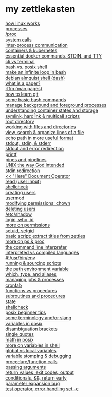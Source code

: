 # my zettlekasten

[how linux works](20210813104317.md)\
[processes](20210813115806.md)\
[/proc](20210813115918.md)\
[system calls](20210813120106.md)\
[inter-process communication](20210813120314.md)\
[containers & kubernetes](20210814134248.md)\
[essential docker commands, STDIN, and TTY](20210817002245.md)\
[cli vs terminal](20210817022210.md) \
[bash vs. posix shell](20210817024132.md)\
[make an infinite loop in bash](20210818001033.md)\
[debian almquist shell (dash)](20210818011856.md)\
[what is a pager?](20210818013349.md)\
[rtfm (man pages)](20210818014731.md)\
[how to learn git](20210818020422.md)\
[some basic bash commands](20210818213758.md)\
[manage background and foreground processes](20210819021015.md)\
[understanding container states and storage](20210819130158.md)\
[symlink, hardlink & multicall scripts](20210820202034.md)\
[root directory](20210820202943.md)\
[working with files and directories](20210820230708.md)\
[view, search & organize lines of a file](20210820231533.md)\
[echo path in more useful format](20210821005124.md)\
[stdout, stdin, & stderr](20210821011130.md)\
[stdout and error redirection](20210821205449.md)\
[printf](20210821205721.md)\
[pipes and pipelines](20210822141528.md)\
[UNIX the way God intended](20210824020930.md)\
[stdin redirection](20210827023751.md)\
[<< "Here" Document Operator](20210829223946.md)\
[read (user input)](20210830004726.md)\
[shellcheck](20210830005857.md)\
[creating users](20210831192050.md)\
[usermod](20210831222213.md)\
[modifying permissions: chown](20210831224333.md)\
[deleting users](20210901012325.md)\
[/etc/shadow](20210901022743.md)\
[login, who, id](20210902020512.md)\
[more on permissions](20210902024755.md)\
[setuid, setgid](20210902141446.md)\
[basic script: extract titles from zettles](20210902232117.md)\
[more on ps & proc](20210904154412.md)\
[the command line interpreter](20210904154919.md)\
[interpreted vs compiled languages](20210906013112.md)\
[#!/usr/bin/env](20210906034627.md)\
[running & sourcing scripts](20210906180347.md)\
[the path environment variable](20210906202355.md)\
[which, type, and aliases](20210906203136.md)\
[managing jobs & processes](20210906204928.md)\
[crontab](20210906213735.md)\
[functions vs procedures](20210906215943.md)\
[subroutines and procedures](20210906231840.md)\
[state](20210906233748.md)\
[shellcheck](20210907002440.md)\
[posix beginner tips](20210907015806.md)\
[some terminology and/or slang](20210907231729.md)\
[variables in posix](20210908003312.md)\
[disambiguation brackets](20210908005809.md)\
[single quotes](20210908010734.md)\
[math in posix](20210908014429.md)\
[more on variables in shell](20210909014832.md)\
[global vs local variables](20210909021817.md)\
[variable stomping & debugging](20210909143307.md)\
[procedure/function calls](20210909225023.md)\
[passing arguments](20210910010856.md)\
[return values, exit codes, output](20210910155535.md)\
[conditionals, &&, return early](20210910185925.md)\
[parameter expansion bug](20210911014857.md)\
[test operator, error handling](20210911130217.md)
[set -e](20210911185404.md)
